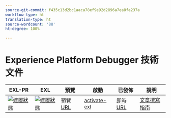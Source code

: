 ```yaml
---
source-git-commit: f435c13d2bc1aaca78ef9e92d2896a7ea8fa237a
workflow-type: ht
translation-type: ht
source-wordcount: '88'
ht-degree: 100%

---
```

# Experience Platform Debugger 技術文件


| EXL-PR | EXL | 預覽 | 啟動 | 已發佈 | 說明 |
|--- |--- |--- |--- |--- |--- |
| [![建置狀態](https://docs.ci.corp.adobe.com/view/exl-pr/job/debugger.en_pr-exl/badge/icon)](https://docs.ci.corp.adobe.com/view/exl-pr/job/debugger.en_pr-exl/lastBuild/) | [![建置狀態](https://docs.ci.corp.adobe.com/view/exl-pr/job/debugger.en_exl/lastBuild/badge/icon)](https://docs.ci.corp.adobe.com/view/exl-pr/job/debugger.en_exl/lastBuild/lastBuild) | [預覽 URL](https://experienceleague.corp.adobe.com/docs/debugger/using-v2/experience-cloud-debugger.html?lang=zh-tw) | [activate-exl](https://docs.ci.corp.adobe.com/job/activate-exl/build/) | [即時 URL](https://experienceleague.adobe.com/docs/debugger/using-v2/experience-cloud-debugger.html?lang=zh-tw) | [文章撰寫指南](https://experienceleague.adobe.com/docs/authoring-guide-exl/using/home.html?lang=zh-tw) |
